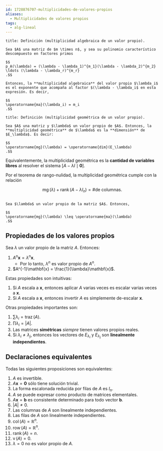 ```yaml
---
id: 1728876707-multiplicidades-de-valores-propios
aliases:
  - Multiplicidades de valores propios
tags:
  - alg-lineal
---
```


```ad-definition
title: Definición (multiplicidad algebraica de un valor propio).

Sea $A$ una matriz de $m \times n$, y sea su polinomio característico descompuesto en factores primos

$$
p_A(\lambda) = (\lambda - \lambda_1)^{m_1}(\lambda - \lambda_2)^{m_2} \ldots (\lambda - \lambda_r)^{m_r}
.$$

Entonces, la **multiplicidad algebraica** del valor propio $\lambda_i$ es el exponente que acompaña al factor $(\lambda - \lambda_i$ en esta expresión. Es decir,

$$
\operatorname{ma}(\lambda_i) = m_i
.$$

```

```ad-definition
title: Definición (multiplicidad geométrica de un valor propio).

Sea $A$ una matriz y $\lambda$ un valor propio de $A$. Entonces, la **multiplicidad geométrica** de $\lambda$ es la **dimensión** de $E_\lambda$. Es decir:

$$
\operatorname{mg}(\lambda) = \operatorname{dim}(E_\lambda)
.$$

```

Equivalentemente, la multiplicidad geométrica es la **cantidad de variables libres** al resolver el sistema $[A - \lambda I \mid \mathbf{0}]$.

Por el teorema de rango-nulidad, la multiplicidad geométrica cumple con la relación

$$
\operatorname{mg}(\lambda) + \operatorname{rank}(A - \lambda I_n) = \text{\# de columnas}
.$$

```ad-theorem

Sea $\lambda$ un valor propio de la matriz $A$. Entonces,

$$
\operatorname{mg}(\lambda) \leq \operatorname{ma}(\lambda)
.$$

```

## Propiedades de los valores propios

Sea $\lambda$ un valor propio de la matriz $A$. Entonces:

1. $A^n\mathbf{x} = \lambda^n\mathbf{x}$.
   - Por lo tanto, $\lambda^n$ es valor propio de $A^n$.
2. $A^{-1}\mathbf{x} = \frac{1}{\lambda}\mathbf{x}$.

Estas propiedades son intuitivas:

1. Si $A$ escala a $\mathbf{x}$, entonces aplicar $A$ varias veces es escalar varias veces a $\mathbf{x}$.
2. Si $A$ escala a $\mathbf{x}$, entonces invertir $A$ es simplemente de-escalar $\mathbf{x}$.

Otras propiedades importantes son:

1. $\sum\lambda_i = \operatorname{traz}(A)$.
2. $\prod\lambda_i = |A|$.
3. Las matrices **simétricas** *siempre* tienen valores propios reales.
4. Si $\lambda_i \neq \lambda_j$, entonces los vectores de $E_{\lambda_i}$ y $E_{\lambda_j}$ son **linealmente independientes**.

## Declaraciones equivalentes

Todas las siguientes proposiciones son equivalentes:

01. $A$ es invertible.
02. $A\mathbf{x} = \mathbf{0}$ sólo tiene solución trivial.
03. La forma escalonada reducida por filas de $A$ es $I_n$.
04. $A$ se puede expresar como producto de matrices elementales.
05. $A\mathbf{x} = \mathbf{b}$ es consistente determinado para todo vector $\mathbf{b}$.
06. $|A| \neq 0$.
07. Las columnas de $A$ son linealmente independientes.
08. Las filas de $A$ son linealmente independientes.
09. $\operatorname{col}(A) = \mathbb{R}^n$.
10. $\operatorname{row}(A) = \mathbb{R}^n$.
11. $\operatorname{rank}(A) = n$.
12. $\operatorname{v}(A) = 0$.
13. $\lambda = 0$ no es valor propio de $A$.
